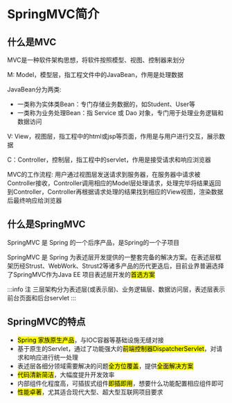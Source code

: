 # SpringMVC简介

## 什么是MVC
MVC是一种软件架构思想，将软件按照模型、视图、控制器来划分

M: Model，模型层，指工程文件中的JavaBean，作用是处理数据

JavaBean分为两类:
- 一类称为实体类Bean：专门存储业务数据的，如Student、User等
- 一类称为业务处理Bean：指 Service 或 Dao 对象，专门用于处理业务逻辑和数据访问

V: View，视图层，指工程中的html或jsp等页面，作用是与用户进行交互，展示数据

C：Controller，控制层，指工程中的servlet，作用是接受请求和响应浏览器

MVC的工作流程:
用户通过视图层发送请求到服务器，在服务器中请求被Controller接收，Controller调用相应的Model层处理请求，处理完毕将结果返回到Controller，Controller再根据请求处理的结果找到相应的View视图，渲染数据后最终响应给浏览器


## 什么是SpringMVC
SpringMVC 是 Spring 的一个后序产品，是Spring的一个子项目

SpringMVC 是 Spring 为表述层开发提供的一整套完备的解决方案。在表述层框架历经Strust、WebWork、Strust2等诸多产品的历代更迭后，目前业界普遍选择了SpringMVC作为Java EE 项目表述层开发的<mark>首选方案</mark>

:::info 注
三层架构分为表述层(或表示层)、业务逻辑层、数据访问层，表述层表示前台页面和后台servlet
:::

## SpringMVC的特点
- <mark>Spring 家族原生产品</mark>，与IOC容器等基础设施无缝对接
- 基于原生的Servlet，通过了功能强大的<mark>前端控制器DispatcherServlet</mark>，对请求和响应进行统一处理
- 表述层各细分领域需要解决的问题<mark>全方位覆盖</mark>，提供<mark>全面解决方案</mark>
- <mark>代码清新简洁</mark>，大幅度提升开发效率
- 内部组件化程度高，可插拔式组件<mark>即插即用</mark>，想要什么功能配置相应组件即可
- <mark>性能卓著</mark>，尤其适合现代大型、超大型互联网项目要求




